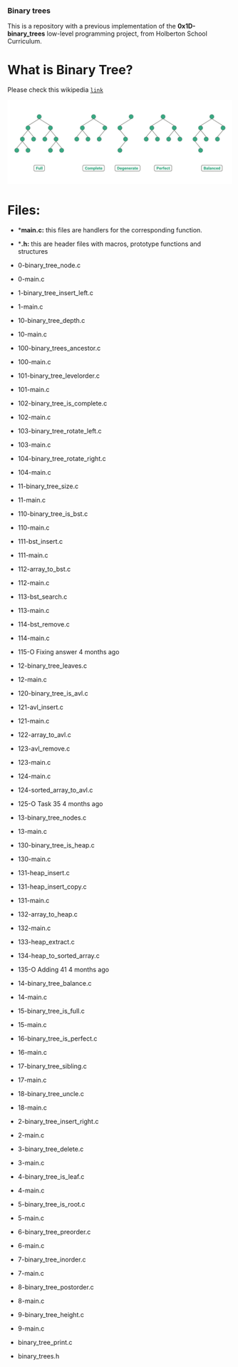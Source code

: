 ### Binary trees

This is a repository with a previous implementation of the **0x1D-binary_trees** low-level programming project, from Holberton School Curriculum.

# What is Binary Tree?
Please check this wikipedia [`link`](https://en.wikipedia.org/wiki/Binary_treehttps://en.wikipedia.org/wiki/Binary_tree)

![Binary](https://github.com/david-develop/binary-tree-warm-up/blob/master/binarytree.png)

# Files:
- ***main.c:** this files are handlers for the corresponding function.
- ***.h:** this are header files with macros, prototype functions and structures

- 0-binary_tree_node.c
- 0-main.c
- 1-binary_tree_insert_left.c
- 1-main.c
- 10-binary_tree_depth.c
- 10-main.c
- 100-binary_trees_ancestor.c
- 100-main.c
- 101-binary_tree_levelorder.c
- 101-main.c
- 102-binary_tree_is_complete.c
- 102-main.c
- 103-binary_tree_rotate_left.c
- 103-main.c
- 104-binary_tree_rotate_right.c
- 104-main.c
- 11-binary_tree_size.c
- 11-main.c
- 110-binary_tree_is_bst.c
- 110-main.c
- 111-bst_insert.c
- 111-main.c
- 112-array_to_bst.c
- 112-main.c
- 113-bst_search.c
- 113-main.c
- 114-bst_remove.c
- 114-main.c
- 115-O 	Fixing answer 	4 months ago
- 12-binary_tree_leaves.c
- 12-main.c
- 120-binary_tree_is_avl.c
- 121-avl_insert.c
- 121-main.c
- 122-array_to_avl.c
- 123-avl_remove.c
- 123-main.c
- 124-main.c
- 124-sorted_array_to_avl.c
- 125-O 	Task 35 	4 months ago
- 13-binary_tree_nodes.c
- 13-main.c
- 130-binary_tree_is_heap.c
- 130-main.c
- 131-heap_insert.c
- 131-heap_insert_copy.c
- 131-main.c
- 132-array_to_heap.c
- 132-main.c
- 133-heap_extract.c
- 134-heap_to_sorted_array.c
- 135-O 	Adding 41 	4 months ago
- 14-binary_tree_balance.c
- 14-main.c
- 15-binary_tree_is_full.c
- 15-main.c
- 16-binary_tree_is_perfect.c
- 16-main.c
- 17-binary_tree_sibling.c
- 17-main.c
- 18-binary_tree_uncle.c
- 18-main.c
- 2-binary_tree_insert_right.c
- 2-main.c
- 3-binary_tree_delete.c
- 3-main.c
- 4-binary_tree_is_leaf.c
- 4-main.c
- 5-binary_tree_is_root.c
- 5-main.c
- 6-binary_tree_preorder.c
- 6-main.c
- 7-binary_tree_inorder.c
- 7-main.c
- 8-binary_tree_postorder.c
- 8-main.c
- 9-binary_tree_height.c
- 9-main.c
- binary_tree_print.c
- binary_trees.h

